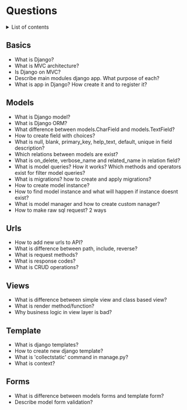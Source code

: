 # Questions

<details>
<summary>List of contents</summary>

- [Basics](#basics)
- [Models](#models)
- [Urls](#urls)
- [Views](#views)
- [Template](#template)
- [Forms](#forms)
  
</details>

## Basics
  - What is Django?
  - What is MVC architecture?
  - Is Django on MVC?
  - Describe main modules django app. What purpose of each?
  - What is app in Django? How create it and to register it?

## Models
  - What is Django model?
  - What is Django ORM?
  - What difference between models.CharField and models.TextField?
  - How to create field with choices?
  - What is null, blank, primary_key, help_text, default, unique in field description?
  - Which relations between models are exist?
  - What is on_delete, verbose_name and related_name in relation field?
  - What is model queries? How it works? Which methods and operators exist for filter model queries?
  - What is migrations? how to create and apply migrations?
  - How to create model instance? 
  - How to find model instance and what will happen if instance doesnt exist?
  - What is model manager and how to create custom nanager?
  - How to make raw sql request? 2 ways

## Urls
  - How to add new urls to API?
  - What is difference between path, include, reverse?
  - What is request methods?
  - What is response codes?
  - What is CRUD operations?

## Views
  - What is difference between simple view and class based view?
  - What is render method/function?
  - Why business logic in view layer is bad?

## Template
  - What is django templates?
  - How to create new django template?
  - What is 'collectstatic' command in manage.py?
  - What is context?

## Forms
  - What is difference between models forms and template form?
  - Describe model form validation?